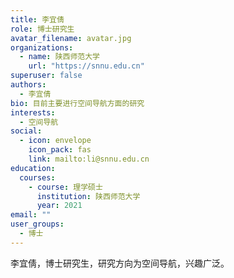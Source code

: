 ```yaml
---
title: 李宜倩
role: 博士研究生
avatar_filename: avatar.jpg
organizations:
  - name: 陕西师范大学
    url: "https://snnu.edu.cn"
superuser: false
authors:
  - 李宜倩
bio: 目前主要进行空间导航方面的研究
interests:
  - 空间导航
social:
  - icon: envelope
    icon_pack: fas
    link: mailto:li@snnu.edu.cn
education:
  courses:
    - course: 理学硕士
      institution: 陕西师范大学
      year: 2021
email: ""
user_groups:
  - 博士
---
```


李宜倩，博士研究生，研究方向为空间导航，兴趣广泛。
